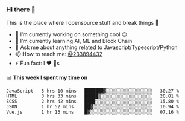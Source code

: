 ### Hi there 👋

<!--
**a233894432/a233894432** is a ✨ _special_ ✨ repository because its `README.md` (this file) appears on your GitHub profile.

Here are some ideas to get you started:

- 🔭 I’m currently working on ...
- 🌱 I’m currently learning ...
- 👯 I’m looking to collaborate on ...
- 🤔 I’m looking for help with ...
- 💬 Ask me about ...
- 📫 How to reach me: ...
- 😄 Pronouns: ...
- ⚡ Fun fact: ...
-->
 
 
This is the place where I opensource stuff and break things :rofl:

- 🔭 I’m currently working on something cool :wink:
- 🌱 I’m currently learning AI, ML and Block Chain
- 💬 Ask me about anything related to Javascript/Typescript/Python
- 📫 How to reach me: [@233894432](https://twitter.com/233894432)
- ⚡ Fun fact: I :heart: :dog:s

📊 **This week I spent my time on**
<!--START_SECTION:waka-->
```text
JavaScript   5 hrs 10 mins   ███████▓░░░░░░░░░░░░░░░░░   30.27 % 
HTML         3 hrs 33 mins   █████▒░░░░░░░░░░░░░░░░░░░   20.81 % 
SCSS         2 hrs 42 mins   ████░░░░░░░░░░░░░░░░░░░░░   15.80 % 
JSON         1 hr 52 mins    ██▓░░░░░░░░░░░░░░░░░░░░░░   10.94 % 
Vue.js       1 hr 13 mins    █▓░░░░░░░░░░░░░░░░░░░░░░░   07.16 % 
```
<!--END_SECTION:waka-->
